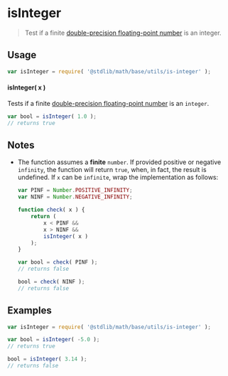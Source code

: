 isInteger
===

> Test if a finite [double-precision floating-point number][ieee754] is an integer.


<section class="usage">

## Usage

``` javascript
var isInteger = require( '@stdlib/math/base/utils/is-integer' );
```

#### isInteger( x )

Tests if a finite [double-precision floating-point number][ieee754] is an `integer`.

``` javascript
var bool = isInteger( 1.0 );
// returns true
```

</section>

<!-- /.usage -->


<section class="notes">

## Notes

* The function assumes a __finite__ `number`. If provided positive or negative `infinity`, the function will return `true`, when, in fact, the result is undefined. If `x` can be `infinite`, wrap the implementation as follows:

    ``` javascript
    var PINF = Number.POSITIVE_INFINITY;
    var NINF = Number.NEGATIVE_INFINITY;

    function check( x ) {
        return (
            x < PINF &&
            x > NINF &&
            isInteger( x )
        );
    }

    var bool = check( PINF );
    // returns false

    bool = check( NINF );
    // returns false
    ```

</section>

<!-- /.notes -->


<section class="examples">

## Examples

``` javascript
var isInteger = require( '@stdlib/math/base/utils/is-integer' );

var bool = isInteger( -5.0 );
// returns true

bool = isInteger( 3.14 );
// returns false
```

</section>

<!-- /.examples -->


<section class="links">

[ieee754]: https://en.wikipedia.org/wiki/IEEE_754-1985

</section>

<!-- /.links -->
